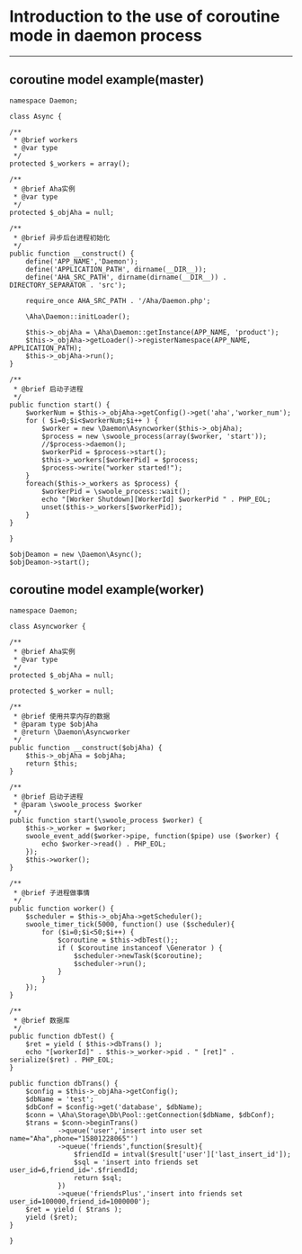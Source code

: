 
# Introduction to the use of coroutine mode in daemon process #

----------

## coroutine model example(master) ##

	namespace Daemon;

	class Async {
	
	/**
	 * @brief workers
	 * @var type 
	 */
	protected $_workers = array();
	
	/**
	 * @brief Aha实例
	 * @var type 
	 */
	protected $_objAha = null;

	/**
	 * @brief 异步后台进程初始化
	 */
	public function __construct() {
		define('APP_NAME','Daemon');
		define('APPLICATION_PATH', dirname(__DIR__));
		define('AHA_SRC_PATH', dirname(dirname(__DIR__)) . DIRECTORY_SEPARATOR . 'src');
		
		require_once AHA_SRC_PATH . '/Aha/Daemon.php';
		
		\Aha\Daemon::initLoader();
		
		$this->_objAha = \Aha\Daemon::getInstance(APP_NAME, 'product');
		$this->_objAha->getLoader()->registerNamespace(APP_NAME, APPLICATION_PATH);
		$this->_objAha->run();
	}
	
	/**
	 * @brief 启动子进程
	 */
	public function start() {
		$workerNum = $this->_objAha->getConfig()->get('aha','worker_num');
		for ( $i=0;$i<$workerNum;$i++ ) {
			$worker = new \Daemon\Asyncworker($this->_objAha);
			$process = new \swoole_process(array($worker, 'start'));
			//$process->daemon();
			$workerPid = $process->start();
			$this->_workers[$workerPid] = $process;
			$process->write("worker started!");
		}
		foreach($this->_workers as $process) {
			$workerPid = \swoole_process::wait();
			echo "[Worker Shutdown][WorkerId] $workerPid " . PHP_EOL;
			unset($this->_workers[$workerPid]);
		}
	}
	
	}

	$objDeamon = new \Daemon\Async();
	$objDeamon->start();

## coroutine model example(worker) ##
	namespace Daemon;

	class Asyncworker {
	
	/**
	 * @brief Aha实例
	 * @var type 
	 */
	protected $_objAha = null;
	
	protected $_worker = null;

	/**
	 * @brief 使用共享内存的数据
	 * @param type $objAha
	 * @return \Daemon\Asyncworker
	 */
	public function __construct($objAha) {
		$this->_objAha = $objAha;
		return $this;
	}
	
	/**
	 * @brief 启动子进程
	 * @param \swoole_process $worker
	 */
	public function start(\swoole_process $worker) {
		$this->_worker = $worker;
		swoole_event_add($worker->pipe, function($pipe) use ($worker) {
			echo $worker->read() . PHP_EOL;
		});
		$this->worker();
	}
	
	/**
	 * @brief 子进程做事情
	 */
	public function worker() {
		$scheduler = $this->_objAha->getScheduler();
		swoole_timer_tick(5000, function() use ($scheduler){
			for ($i=0;$i<50;$i++) {
				$coroutine = $this->dbTest();;
				if ( $coroutine instanceof \Generator ) {
					$scheduler->newTask($coroutine);
					$scheduler->run();
				}
			}
		});
	}
	
	/**
	 * @brief 数据库
	 */
	public function dbTest() {
		$ret = yield ( $this->dbTrans() );
		echo "[workerId]" . $this->_worker->pid . " [ret]" . serialize($ret) . PHP_EOL;
	}

	public function dbTrans() {
		$config = $this->_objAha->getConfig();
		$dbName = 'test';
		$dbConf = $config->get('database', $dbName);
		$conn = \Aha\Storage\Db\Pool::getConnection($dbName, $dbConf);
		$trans = $conn->beginTrans()
				->queue('user','insert into user set name="Aha",phone="15801228065"')
				->queue('friends',function($result){
					$friendId = intval($result['user']['last_insert_id']);
					$sql = 'insert into friends set user_id=6,friend_id='.$friendId;
					return $sql;
				})
				->queue('friendsPlus','insert into friends set user_id=100000,friend_id=1000000');
		$ret = yield ( $trans );
		yield ($ret);
	}
	
	}





